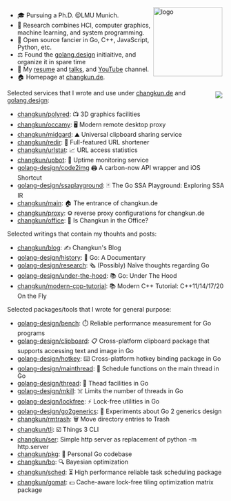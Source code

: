 <img src="https://github-readme-stats.vercel.app/api?username=changkun&show_icons=true" alt="logo" height="160" align="right" style="margin: 5px; margin-bottom: 20px;" />

- 🎓  Pursuing a Ph.D. @LMU Munich.
- 🔭  Research combines HCI, computer graphics, machine learning, and system programming.
- 🌱  Open source fancier in Go, C++, JavaScript, Python, etc.
- ⚖️  Found the [golang.design](https://golang.design) initiaitive, and organize it in spare time
- 💬  My [resume](https://changkun.de/s/resume) and [talks](https://changkun.de/s/talks), and [YouTube](https://changkun.de/s/youtube) channel.
- 🏠  Homepage at [changkun.de](https://changkun.de).

<img src="https://changkun.de/urlstat?mode=github&repo=changkun/changkun" align="right" style="margin: 5px; margin-bottom: 20px;" />

Selected services that I wrote and use under [changkun.de](https://changkun.de) and [golang.design](https://golang.design):

- [changkun/polyred](https://github.com/changkun/polyred): 📺 3D graphics facilities
- [changkun/occamy](https://github.com/changkun/occamy): 🖥️ Modern remote desktop proxy
- [changkun/midgard](https://github.com/changkun/midgard): ⛰️ Universal clipboard sharing service
- [changkun/redir](https://github.com/changkun/redir): 🧭 Full-featured URL shortener 
- [changkun/urlstat](https://github.com/changkun/urlstat): 📈 URL access statistics
- [changkun/upbot](https://github.com/changkun/upbot): 🤖 Uptime monitoring service
- [golang-design/code2img](https://github.com/golang-design/code2img) 🖨️ A carbon-now API wrapper and iOS Shortcut
- [golang-design/ssaplayground](https://github.com/golang-design/ssaplayground): 🃏 The Go SSA Playground: Exploring SSA IR
- [changkun/main](https://github.com/changkun/main): 🏠 The entrance of changkun.de
- [changkun/proxy](https://github.com/changkun/proxy): ⚙️ reverse proxy configurations for changkun.de
- [changkun/office](https://github.com/changkun/office): 🏢 Is Changkun in the Office?


Selected writings that contain my thouhts and posts:

- [changkun/blog](https://github.com/changkun/blog): ✍️ Changkun's Blog
- [golang-design/history](https://github.com/golang-design/history): 📝 Go: A Documentary
- [golang-design/research](https://github.com/golang-design/research): 🗞️ (Possibly) Naïve thoughts regarding Go
- [golang-design/under-the-hood](https://github.com/golang-design/under-the-hood): 📚 Go: Under The Hood
- [changkun/modern-cpp-tutorial](https://github.com/changkun/modern-cpp-tutorial): 📚 Modern C++ Tutorial: C++11/14/17/20 On the Fly

Selected packages/tools that I wrote for general purpose:

- [golang-design/bench](https://github.com/golang-design/bench): ⏱️ Reliable performance measurement for Go programs
- [golang-design/clipboard](https://github.com/golang-design/clipboard): 📋 Cross-platform clipboard package that supports accessing text and image in Go
- [golang-design/hotkey](https://github.com/golang-design/hotkey): ⌨️ Cross-platform hotkey binding package in Go
- [golang-design/mainthread](https://github.com/golang-design/mainthread): 🔀 Schedule functions on the main thread in Go
- [golang-design/thread](https://github.com/golang-design/thread): 🧵 Thead facilities in Go
- [golang-design/mkill](https://github.com/golang-design/mkill): ☠️ Limits the number of threads in Go
- [golang-design/lockfree](https://github.com/golang-design/lockfree): ⚡️ Lock-free utilities in Go
- [golang-design/go2generics](https://github.com/golang-design/go2generics): 🧪 Experiments about Go 2 generics design
- [changkun/rmtrash](https://github.com/changkun/rmtrash): 🗑️ Move directory entries to Trash
- [changkun/tli](https://github.com/changkun/tli): ☑️ Things 3 CLI
- [changkun/ser](https://github.com/changkun/ser): Simple http server as replacement of python -m http.server
- [changkun/pkg](https://github.com/changkun/pkg): 🥼 Personal Go codebase
- [changkun/bo](https://github.com/changkun/bo): 🔍 Bayesian optimization
- [changkun/sched](https://github.com/changkun/sched): ⏳ High performance reliable task scheduling package
- [changkun/gomat](https://github.com/changkun/gomat): 💵 Cache-aware lock-free tiling optimization matrix package

<!--
**changkun/changkun** is a ✨ _special_ ✨ repository because its `README.md` (this file) appears on your GitHub profile.

Here are some ideas to get you started:

- 🔭 I’m currently working on ...
- 🌱 I’m currently learning ...
- 👯 I’m looking to collaborate on ...
- 🤔 I’m looking for help with ...
- 💬 Ask me about ...
- 📫 How to reach me: ...
- 😄 Pronouns: ...
- ⚡ Fun fact: ...
-->
